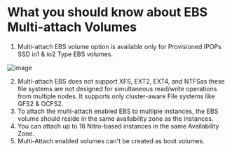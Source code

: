 # What you should know about EBS Multi-attach Volumes

1. Multi-attach EBS volume option is available only for Provisioned IPOPs SSD io1 & io2 Type EBS volumes.

![image](https://user-images.githubusercontent.com/33947539/166426964-04c815f7-cb69-4c32-952a-76566a547d09.png)

2. Multi-attach EBS does not support XFS, EXT2, EXT4, 
   and NTFSas these file systems are not designed for simultaneous read/write operations from multiple nodes. It supports only cluster-aware File systems like GFS2 & OCFS2.
3. To attach the multi-attach enabled EBS to multiple instances, the EBS volume should reside in the same availability zone as the instances.
4. You can attach up to 16 Nitro-based instances in the same Availability Zone.   
5. Multi-Attach enabled volumes can't be created as boot volumes.


   
